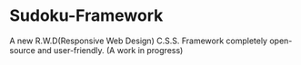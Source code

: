 # Sudoku-Framework
A new R.W.D(Responsive Web Design) C.S.S. Framework completely open-source and user-friendly. (A work in progress)

